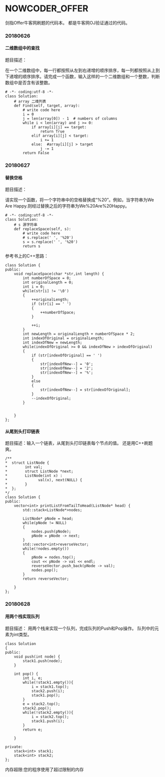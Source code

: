 # NOWCODER_OFFER
剑指Offer牛客网刷题的代码本。
都是牛客网OJ验证通过的代码。

### 20180626  

#### 二维数组中的查找  

题目描述：  

在一个二维数组中，每一行都按照从左到右递增的顺序排序，每一列都按照从上到下递增的顺序排序。请完成一个函数，输入这样的一个二维数组和一个整数，判断数组中是否含有该整数。
~~~
# -*- coding:utf-8 -*-
class Solution:
    # array 二维列表
    def Find(self, target, array):
        # write code here
        i = 0
        j = len(array[0]) - 1  # numbers of columns
        while i < len(array) and j >= 0:
            if array[i][j] == target:
                return True
            elif array[i][j] < target:
                i += 1
            else:  #array[i][j] > target
                j -= 1
        return False
~~~
### 20180627 
#### 替换空格 

题目描述：

请实现一个函数，将一个字符串中的空格替换成“%20”。例如，当字符串为We Are Happy.则经过替换之后的字符串为We%20Are%20Happy。
~~~
# -*- coding:utf-8 -*-
class Solution:
    # s 源字符串
    def replaceSpace(self, s):
        # write code here
        # s.replace(' ', '%20')
        s = s.replace(' ', '%20')
        return s
~~~
参考书上的C++思路：
~~~
class Solution {
public:
    void replaceSpace(char *str,int length) {
        int numberOfSpace = 0;
        int originalLength = 0;
        int i = 0;
        while(str[i] != '\0')
        {
            ++originalLength;
            if (str[i] == ' ')
            {
                ++numberOfSpace;
            }
             
            ++i; 
        }
        int newLength = originalLength + numberOfSpace * 2;
        int indexOfOriginal = originalLength;
        int indexOfNew = newLength;
        while(indexOfOriginal >= 0 && indexOfNew > indexOfOriginal)
        {
            if (str[indexOfOriginal] == ' ')
            {
                str[indexOfNew--] = '0';
                str[indexOfNew--] = '2';
                str[indexOfNew--] = '%';
            }
            else
            {
                str[indexOfNew--] = str[indexOfOriginal];
            }
            --indexOfOriginal;
        }
         
 
    }
};
~~~
#### 从尾到头打印链表 

题目描述：输入一个链表，从尾到头打印链表每个节点的值。
还是用C++刷题爽。
~~~
/**
*  struct ListNode {
*        int val;
*        struct ListNode *next;
*        ListNode(int x) :
*              val(x), next(NULL) {
*        }
*  };
*/
class Solution {
public:
    vector<int> printListFromTailToHead(ListNode* head) {
        std::stack<ListNode*>nodes;
         
        ListNode* pNode = head;
        while(pNode != NULL)
        {
            nodes.push(pNode);
            pNode = pNode -> next;
        }
        std::vector<int>reverseVector;
        while(!nodes.empty())
        {
            pNode = nodes.top();
            cout << pNode -> val << endl;
            reverseVector.push_back(pNode -> val);
            nodes.pop();
        }
        return reverseVector;
         
    }
};
~~~
### 20180628 
#### 用两个栈实现队列 

题目描述：
用两个栈来实现一个队列，完成队列的Push和Pop操作。 队列中的元素为int类型。
~~~
class Solution
{
public:
    void push(int node) {
        stack1.push(node);     
    }

    int pop() {
        int i, e;
        while(!stack1.empty()){
            i = stack1.top();
            stack2.push(i);
            stack1.pop();
        }
        e = stack2.top();
        stack2.pop();
        while(!stack2.empty()){
            i = stack2.top();
            stack1.push(i);
        }
        return e;
        
    }

private:
    stack<int> stack1;
    stack<int> stack2;
};
~~~
内存超限:您的程序使用了超过限制的内存
